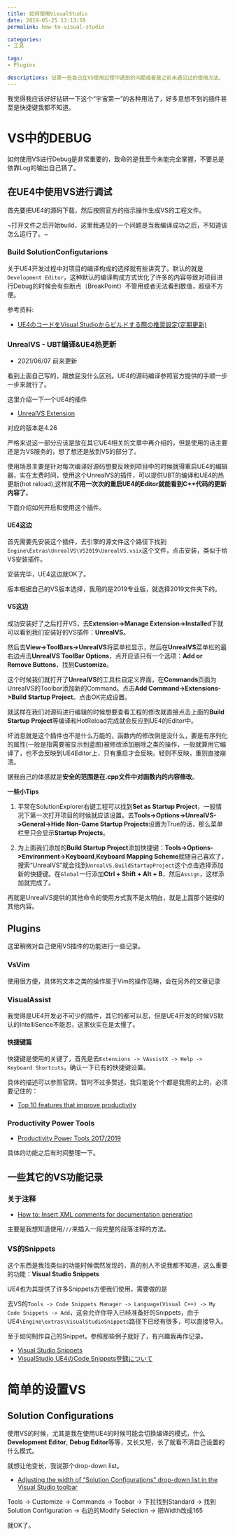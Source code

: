```yaml
---
title: 如何使用VisualStudio
date: 2019-05-25 13:13:59
permalink: how-to-visual-studio

categories:
- 工具

tags:
- Plugins

descriptions: 记录一些自己在VS使用过程中遇到的问题或者是之前未遇见过的使用方法。
---
```


我觉得我应该好好钻研一下这个“宇宙第一”的各种用法了，好多意想不到的插件甚至是快捷键我都不知道。
<!--more-->

# VS中的DEBUG
如何使用VS进行Debug是非常重要的，致命的是我至今未能完全掌握，不要总是依靠Log的输出自己猜了。


## 在UE4中使用VS进行调试
首先要把UE4的源码下载，然后按照官方的指示操作生成VS的工程文件。

~打开文件之后开始build，这里我遇见的一个问题是当我编译成功之后，不知道该怎么运行了。~

### Build SolutionConfigutarions
关于UE4开发过程中对项目的编译构成的选择就有些讲究了。默认的就是`Development Editor`，这种默认的编译构成方式优化了许多的内容导致对项目进行Debug的时候会有些断点（BreakPoint）不管用或者无法看到数值，超级不方便。

参考资料:
- [UE4のコードをVisual Studioからビルドする際の推奨設定(定期更新)](https://qiita.com/4_mio_11/items/8b04879d5e0ebeed681a)

### UnrealVS - UBT编译&UE4热更新
- 2021/06/07 前来更新

看到上面自己写的，跟放屁没什么区别。UE4的源码编译参照官方提供的手顺一步一步来就行了。

这里介绍一下一个UE4的插件
- [UnrealVS Extension](https://docs.unrealengine.com/4.26/en-US/ProductionPipelines/DevelopmentSetup/VisualStudioSetup/UnrealVS/)

对应的版本是4.26

严格来说这一部分应该是放在其它UE4相关的文章中再介绍的，但是使用的话主要还是为VS服务的，想了想还是放到VS的部分了。

使用场景主要是针对每次编译好源码想要反映到项目中的时候就得重启UE4的编辑器，实在太费时间，使用这个UnrealVS的插件，可以提供UBT的编译和UE4的热更新(hot reload),这样就**不用一次次的重启UE4的Editor就能看到C++代码的更新内容了**。

下面介绍如何开启和使用这个插件。

#### UE4这边
首先需要先安装这个插件，去引擎的源文件这个路径下找到`Engine\Extras\UnrealVS\VS2019\UnrealVS.vsix`这个文件，点击安装，类似于给VS安装插件。

安装完毕，UE4这边就OK了。

版本根据自己的VS版本选择，我用的是2019专业版，就选择2019文件夹下的。

#### VS这边
成功安装好了之后打开VS，去**Extension->Manage Extension->Installed**下就可以看到我们安装好的VS插件：**UnrealVS**。

然后去**View->ToolBars->UnrealVS**将菜单栏显示，然后在**UnrealVS**菜单栏的最右边点击**UnrealVS ToolBar Options**，点开应该只有一个选项：**Add or Remove Buttons**，找到**Customize**。

这个时候我们就打开了**UnrealVS**的工具栏自定义界面，在**Commands**页面为UnrealVS的Toolbar添加新的Command。点击**Add Command->Extensions->Build Startup Project**。点击OK完成设置。

就这样在我们对源码进行编辑的时候想要查看工程的修改就直接点击上面的**Build Startup Project**等编译和HotReload完成就会反应到UE4的Editor中。

坏消息就是这个插件也不是什么万能的，函数内的修改倒是没什么，要是有序列化的属性(一般是指需要被显示到蓝图)被修改添加删除之类的操作，一般就算用它编译了，也不会反映到UE4Editor上，只有重启才会反映。轻则不反映，重则直接崩溃。

据我自己的体感就是**安全的范围是在.cpp文件中对函数内的内容修改**。

**一些小Tips**
1. 平常在SolutionExplorer右键工程可以找到**Set as Startup Project**，一般情况下第一次打开项目的时候就应该设置。去**Tools->Options->UnrealVS->General->Hide Non-Game Startup Projects**设置为True的话，那么菜单栏里只会显示**Startup Projects**。

2. 为上面我们添加的**Build Startup Project**添加快捷键：**Tools->Options->Environment->Keyboard**,**Keyboard Mapping Scheme**就随自己喜欢了，搜索“UnrealVS”就会找到`UnrealVS.BuildStartupProject`这个点击选择添加新的快捷键。在`Global`一行添加**Ctrl + Shift + Alt + B**，然后`Assign`，这样添加就完成了。

再就是UnrealVS提供的其他命令的使用方式我不是太明白，就是上面那个链接的其他内容。

## Plugins
这里稍微对自己使用VS插件的功能进行一些记录。

### VsVim
使用很方便，具体的文本之类的操作属于Vim的操作范畴，会在另外的文章记录

### VisualAssist
我觉得是UE4开发必不可少的插件，其它的都可以忍，但是UE4开发的时候VS默认的IntelliSence不能忍，这家伙实在是太慢了。

#### 快捷键篇
快捷键是使用的关键了，首先是去`Extensions -> VAssistX -> Help -> Keyboard Shortcuts`，确认一下已有的快捷键设置。

具体的描述可以参照官网，暂时不过多赘述，我只能说个个都是我用的上的，必须要记住的：
- [Top 10 features that improve productivity](https://www.wholetomato.com/learn/top10)


### Productivity Power Tools

- [Productivity Power Tools 2017/2019](https://marketplace.visualstudio.com/items?itemName=VisualStudioPlatformTeam.ProductivityPowerPack2017)

具体的功能之后有时间整理一下。

## 一些其它的VS功能记录

### 关于注释
- [How to: Insert XML comments for documentation generation](https://docs.microsoft.com/ja-jp/visualstudio/ide/reference/generate-xml-documentation-comments?view=vs-2019)

主要是我想知道使用`///`来插入一段完整的段落注释的方法。

### VS的Snippets
这个东西是我找类似的功能时候偶然发现的，真的别人不说我都不知道，这么重要的功能：**Visual Studio Snippets**

UE4也为其提供了许多Snippets方便我们使用，需要做的是

去VS的`Tools -> Code Snippets Manager -> Language(Visual C++) -> My Code Snippets -> Add`，这会允许你导入已经准备好的Snippets，由于UE4`\Engine\extras\VisualStudioSnippets`路径下已经有很多，可以直接导入。

至于如何制作自己的Snippet，参照那些例子就好了，有兴趣我再作记录。

- [Visual Studio Snippets](https://nerivec.github.io/old-ue4-wiki/pages/visual-studio-snippets.html)
- [VisualStudio UE4のCode Snippets登録について](https://papersloth.hatenablog.com/entry/2018/09/19/224110)

# 简单的设置VS

## Solution Configurations
使用VS的时候，尤其是我在使用UE4的时候可能会切换编译的模式，什么**Development Editor**, **Debug Editor**等等，又长又短，长了就看不清自己设置的什么模式。

就想让他变长，我说那个drop-down list。

- [Adjusting the width of “Solution Configurations” drop-down list in the Visual Studio toolbar](https://visualstudioextensions.vlasovstudio.com/2014/08/14/adjusting-the-width-of-solution-configurations-drop-down-list-in-the-visual-studio-toolbar/)

Tools -> Customize -> Commands -> Toobar -> 下拉找到Standard -> 找到Solution Configuration -> 右边的Modify Selection -> 把Width改成165

就OK了。
